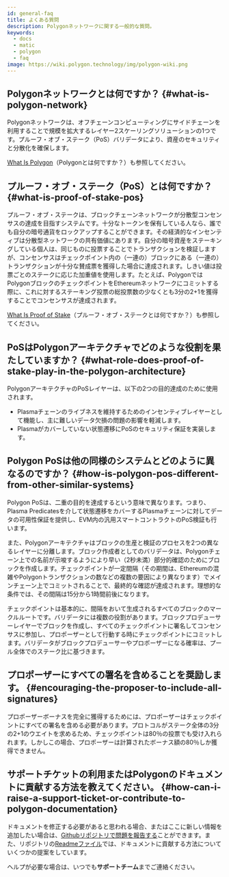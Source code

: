 ```yaml
---
id: general-faq
title: よくある質問
description: Polygonネットワークに関する一般的な質問。
keywords:
  - docs
  - matic
  - polygon
  - faq
image: https://wiki.polygon.technology/img/polygon-wiki.png
---
```


## Polygonネットワークとは何ですか？ {#what-is-polygon-network}

Polygonネットワークは、オフチェーンコンピューティングにサイドチェーンを利用することで規模を拡大するレイヤー2スケーリングソリューションの1つです。プルーフ・オブ・ステーク（PoS）バリデータにより、資産のセキュリティと分散化を確保します。

[What Is Polygon](/docs/home/polygon-basics/what-is-polygon)（Polygonとは何ですか？）も参照してください。

## プルーフ・オブ・ステーク（PoS）とは何ですか？ {#what-is-proof-of-stake-pos}

プルーフ・オブ・ステークは、ブロックチェーンネットワークが分散型コンセンサスの達成を目指すシステムです。十分なトークンを保有している人なら、誰でも自分の暗号通貨をロックアップすることができます。その経済的なインセンティブは分散型ネットワークの共有価値にあります。自分の暗号資産をステーキングしている個人は、同じものに投票することでトランザクションを検証しますが、コンセンサスはチェックポイント内の（一連の）ブロックにある（一連の）トランザクションが十分な賛成票を獲得した場合に達成されます。しきい値は投票ごとのステークに応じた加重値を使用します。たとえば、PolygonではPolygonブロックのチェックポイントをEthereumネットワークにコミットする際に、これに対するステーキング投票の総投票数の少なくとも3分の2+1を獲得することでコンセンサスが達成されます。

[What Is Proof of Stake](/docs/home/polygon-basics/what-is-proof-of-stake)（プルーフ・オブ・ステークとは何ですか？）も参照してください。

## PoSはPolygonアーキテクチャでどのような役割を果たしていますか？ {#what-role-does-proof-of-stake-play-in-the-polygon-architecture}

PolygonアーキテクチャのPoSレイヤーは、以下の2つの目的達成のために使用されます。

* Plasmaチェーンのライブネスを維持するためのインセンティブレイヤーとして機能し、主に難しいデータ欠損の問題の影響を軽減します。
* Plasmaがカバーしていない状態遷移にPoSのセキュリティ保証を実装します。

## Polygon PoSは他の同様のシステムとどのように異なるのですか？ {#how-is-polygon-pos-different-from-other-similar-systems}

Polygon PoSは、二重の目的を達成するという意味で異なります。つまり、Plasma Predicatesを介して状態遷移をカバーするPlasmaチェーンに対してデータの可用性保証を提供し、EVM内の汎用スマートコントラクトのPoS検証も行います。

また、Polygonアーキテクチャはブロックの生産と検証のプロセスを2つの異なるレイヤーに分離します。ブロック作成者としてのバリデータは、Polygonチェーン上での名前が示唆するようにより早い（2秒未満）部分的確認のためにブロックを作成します。チェックポイントが一定間隔（その期間は、Ethereumの混雑やPolygonトランザクションの数などの複数の要因により異なります）でメインチェーン上でコミットされることで、最終的な確認が達成されます。理想的な条件では、その間隔は15分から1時間前後になります。

チェックポイントは基本的に、間隔をおいて生成されるすべてのブロックのマークルルートです。バリデータには複数の役割があります。ブロックプロデューサーレイヤーでブロックを作成し、すべてのチェックポイントに署名してコンセンサスに参加し、プロポーザーとして行動する時にチェックポイントにコミットします。バリデータがブロックプロデューサーやプロポーザーになる確率は、プール全体でのステーク比に基づきます。

## プロポーザーにすべての署名を含めることを奨励します。 {#encouraging-the-proposer-to-include-all-signatures}

プロポーザーボーナスを完全に獲得するためには、プロポーザーはチェックポイントにすべての署名を含める必要があります。プロトコルがステーク全体の3分の2+1のウエイトを求めるため、チェックポイントは80％の投票でも受け入れられます。しかしこの場合、プロポーザーは計算されたボーナス額の80％しか獲得できません。

## サポートチケットの利用またはPolygonのドキュメントに貢献する方法を教えてください。 {#how-can-i-raise-a-support-ticket-or-contribute-to-polygon-documentation}
ドキュメントを修正する必要があると思われる場合、またはここに新しい情報を追加したい場合は、[Githubリポジトリで問題を報告する](https://github.com/maticnetwork/matic.js/issues)ことができます。また、リポジトリの[Readmeファイル](https://github.com/maticnetwork/matic-docs/blob/master/README.md)では、ドキュメントに貢献する方法についていくつかの提案をしています。

ヘルプが必要な場合は、いつでも**サポートチーム**までご連絡ください。
